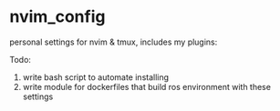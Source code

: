 # nvim_config

personal settings for nvim & tmux, includes my plugins:

Todo:
1) write bash script to automate installing
2) write module for dockerfiles that build ros environment with these settings

